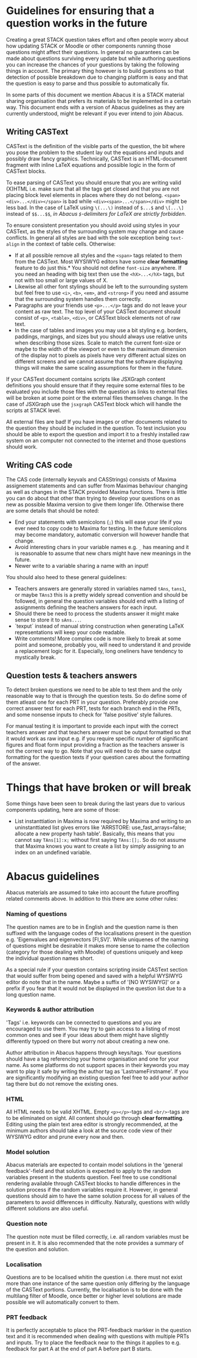 # Guidelines for ensuring that a question works in the future

Creating a great STACK question takes effort and often people worry about how updating STACK or Moodle or other components running those questions might affect their questions. In general no guarantees can be made about questions surviving every update but while authoring questions you can increase the chances of your guestions by taking the following things in account. The primary thing however is to build guestions so that detection of possible breakdown due to changing platform is easy and that the question is easy to parse and thus possible to automatically fix.

In some parts of this document we mention Abacus it is a STACK material sharing organisation that prefers its materials to be implemented in a certain way. This document ends with a version of Abacus guidelines as they are currently understood, might be relevant if you ever intend to join Abacus.


## Writing CASText

CASText is the definition of the visible parts of the question, the bit where you pose the problem to the student lay out the equations and inputs and possibly draw fancy graphics. Technically, CASText is an HTML-document fragment with inline LaTeX equations and possible logic in the form of CASText blocks.

To ease parsing of CASText you should ensure that you are writing valid (X)HTML i.e. make sure that all the tags get closed and that you are not placing block level elements in places where they do not belong. `<span><div>...</div></span>` is bad while `<div><span>...</span></div>` might be less bad. In the case of LaTeX using `\(...\)` instead of `$...$` and `\[...\]` instead of `$$...$$`, *in Abacus `$`-delimiters for LaTeX are strictly forbidden*.

To ensure consistent presentation you should avoid using styles in your CASText, as the styles of the surrounding system may change and cause conflicts. In general all styles are bad with the sole exception being `text-align` in the context of table cells. Otherwise:

* If at all possible remove all styles and the `<span>` tags related to them from the CASText. Most WYSIWYG editors have some **clear formatting** feature to do just this.* You should not define `font-size` anywhere. If you need an heading with big text then use the `<hX>...</hX>` tags, but not with too small or large values of X.
* Likewise all other font stylings should be left to the surrounding system but feel free to use `<i>`, `<b>`, `<em>`, and `<strong>` if you need and assume that the surrounding system handles them correctly.
* Paragraphs are your friends use `<p>...</p>` tags and do not leave your content as raw text. The top level of your CASText document should consist of `<p>`, `<table>`, `<div>`, or CASText block elements not of raw text.
* In the case of tables and images you may use a bit styling e.g. borders, paddings, margings, and sizes but you should always use relative units when describing those sizes. Scale to match the current font-size or maybe to the width of the viewport or even to the maximum dimension of the display not to pixels as pixels have very different actual sizes on different screens and we cannot assume that the software displaying things will make the same scaling assumptions for them in the future.

If your CASText document contains scripts like JSXGraph content definitions you should ensure that if they require some external files to be evaluated you include those files with the question as links to external files will be broken at some point or the external files themselves change. In the case of JSXGraph use the `jsxgraph` CASText block which will handle the scripts at STACK level.

All external files are bad! If you have images or other documents related to the question they should be included in the question. To test inclusion you should be able to export the question and import it to a freshly installed raw system on an computer not connected to the internet and those questions should work.



## Writing CAS code

The CAS code (internally keyvals and CASStrings) consists of Maxima assignement statements and can suffer from Maximas behaviour changing as well as changes in the STACK provided Maxima functions. There is little you can do about that other than trying to develop your questions on as new as possible Maxima version to give them longer life. Otherwise there are some details that should be noted:

* End your statements with semicolons (`;`) this will ease your life if you ever need to copy code to Maxima for testing. In the future semicolons may become mandatory, automatic conversion will however handle that change.
* Avoid interesting chars in your variable names e.g. `_` has meaning and it is reasonable to assume that new chars might have new meanings in the future.
* Newer write to a variable sharing a name with an input!

You should also heed to these general guidelines:

* Teachers answers are generally stored in variables named `tAns`, `tans1`, or maybe `TAns3` this is a pretty widely spread convention and should be followed, in general the question variables should end with a listing of assignments defining the teachers answers for each input.
* Should there be need to process the students answer it might make sense to store it to `sAns...`.
* ´texput´ instead of manual string construction when generating LaTeX representations will keep your code readable.
* Write comments! More complex code is more likely to break at some point and someone, probably you, will need to understand it and provide a replacement logic for it. Especially, long oneliners have tendency to mystically break.


## Question tests & teachers answers

To detect broken questions we need to be able to test them and the only reasonable way to that is through the question tests. So do define some of them atleast one for each PRT in your question. Preferably provide one correct answer test for each PRT, tests for each branch end in the PRTs, and some nonsense inputs to check for 'false positive' style failures.

For manual testing it is important to provide each input with the correct teachers answer and that teachers answer must be output formatted so that it would work as raw input e.g. if you require specific number of significant figures and float form input providing a fraction as the teachers answer is not the correct way to go. Note that you will need to do the same output formatting for the question texts if your question cares about the formatting of the answer.


# Things that have broken or will break

Some things have been seen to break during the last years due to various components updating, here are some of those:

* List instanttiation in Maxima is now required by Maxima and writing to an uninstanttiated list gives errors like 'ARRSTORE: use_fast_arrays=false; allocate a new property hash table'. Basically, this means that you cannot say `TAns[1]:x;` without first saying `TAns:[];`. So do not assume that Maxima knows you want to create a list by simply assigning to an index on an undefined variable.



# Abacus guidelines

Abacus materials are assumed to take into account the future prooffing related comments above. In addition to this there are some other rules:

### Naming of questions

The question names are to be in English and the question name is then suffixed with the language codes of the localisations present in the question e.g. 'Eigenvalues and eigenvectors [FI,SV]'. While uniquenes of the naming of questions might be desirable it makes more sense to name the collection (category for those dealing with Moodle) of questions uniquely and keep the individual question names short.

As a special rule if your question contains scripting inside CASText section that would suffer from being opened and saved with a helpful WYSIWYG editor do note that in the name. Maybe a suffix of '[NO WYSIWYG]' or a prefix if you fear that it would not be displayed in the question list due to a long question name.

### Keywords & author attribution

'Tags' i.e. keywords can be connected to questions and you are encouraged to use them. You may try to gain access to a listing of most common ones and see if your ideas about them might have slightly differently typoed on there but worry not about creating a new one.

Author attribution in Abacus happens through keys/tags. Your questions should have a tag referencing your home organisation and one for your name. As some platforms do not support spaces in their keywords you may want to play it safe by writing the author tag as 'LastnameFirstname'. If you are significantly modifying an existing question feel free to add your author tag there but do not remove the existing ones.

### HTML

All HTML needs to be valid XHTML. Empty `<p></p>`-tags and `<br/>`-tags are to be eliminated on sight. All content should go through **clear formatting**. Editing using the plain text area editor is strongly recommended, at the minimum authors should take a look at the source code view of their WYSIWYG editor and prune every now and then.

### Model solution

Abacus materials are expected to contain model solutions in the 'general feedback'-field and that solution is expected to apply to the random variables present in the students question. Feel free to use conditional rendering available through CASText blocks to handle differences in the solution process if the random variables require it. However, in general questions should aim to have the same solution process for all values of the parameters to avoid differences in difficulty. Naturally, questions with wildly different solutions are also useful.

### Question note

The question note must be filled correctly, i.e. all random variables must be present in it. It is also recommended that the note provides a summary of the question and solution.

### Localisation

Questions are to be localised whitin the question i.e. there must not exist more than one instance of the same question only differing by the language of the CASText portions. Currently, the localisation is to be done with the multilang filter of Moodle, once better or higher level solutions are made possible we will automatically convert to them.

### PRT feedback

It is perfectly acceptable to place the PRT-feedback markker in the question text and it is recommended when dealing with questions with multiple PRTs and inputs. Try to place the feedback near to the things it applies to e.g. feedback for part A at the end of part A before part B starts.

